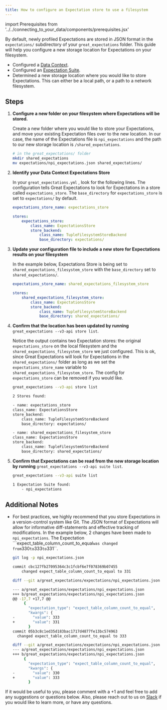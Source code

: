 ```yaml
---
title: How to configure an Expectation store to use a filesystem
---
```

import Prerequisites from '../../connecting_to_your_data/components/prerequisites.jsx'

By default, newly profiled Expectations are stored in JSON format in the ``expectations/`` subdirectory of your ``great_expectations`` folder.  This guide will help you configure a new storage location for Expectations on your filesystem.

<Prerequisites>

- Configured a [Data Context](../../../tutorials/getting_started/initialize-a-data-context.md).
- Configured an [Expectation Suite](../../../tutorials/getting_started/create-your-first-expectations.md).
- Determined a new storage location where you would like to store Expectations. This can either be a local path, or a path to a network filesystem.
    
</Prerequisites>

Steps
-----

1. **Configure a new folder on your filesystem where Expectations will be stored.**

    Create a new folder where you would like to store your Expectations, and move your existing Expectation files over to the new location. In our case, the name of the Expectations file is ``npi_expectations`` and the path to our new storage location is ``/shared_expectations``.

    ```bash
    # in the great_expectations/ folder
    mkdir shared_expectations
    mv expectations/npi_expectations.json shared_expectations/
    ```


2. **Identify your Data Context Expectations Store**

    In your ``great_expectations.yml`` , look for the following lines.  The configuration tells Great Expectations to look for Expectations in a store called ``expectations_store``. The ``base_directory`` for ``expectations_store`` is set to ``expectations/`` by default.

    ```yaml
    expectations_store_name: expectations_store

    stores:
        expectations_store:
            class_name: ExpectationsStore
            store_backend:
                class_name: TupleFilesystemStoreBackend
                base_directory: expectations/
    ```


3. **Update your configuration file to include a new store for Expectations results on your filesystem**

    In the example below, Expectations Store is being set to ``shared_expectations_filesystem_store`` with the ``base_directory`` set to ``shared_expectations/``.

    ```yaml
    expectations_store_name: shared_expectations_filesystem_store

    stores:
        shared_expectations_filesystem_store:
            class_name: ExpectationsStore
            store_backend:
                class_name: TupleFilesystemStoreBackend
                base_directory: shared_expectations/
    ```


4. **Confirm that the location has been updated by running** ``great_expectations --v3-api store list``.

    Notice the output contains two Expectation stores: the original ``expectations_store`` on the local filesystem and the ``shared_expectations_filesystem_store`` we just configured.  This is ok, since Great Expectations will look for Expectations in the ``shared_expectations/`` folder as long as we set the ``expectations_store_name`` variable to ``shared_expectations_filesystem_store``.  The config for ``expectations_store`` can be removed if you would like.

    ```bash
    great_expectations --v3-api store list

    2 Stores found:

    - name: expectations_store
    class_name: ExpectationsStore
    store_backend:
        class_name: TupleFilesystemStoreBackend
        base_directory: expectations/

    - name: shared_expectations_filesystem_store
    class_name: ExpectationsStore
    store_backend:
        class_name: TupleFilesystemStoreBackend
        base_directory: shared_expectations/
    ```


5. **Confirm that Expectations can be read from the new storage location by running** ``great_expectations --v3-api suite list``.

    ```bash
    great_expectations --v3-api suite list

    1 Expectation Suite found:
        - npi_expectations
    ```

Additional Notes
----------------

- For best practices, we highly recommend that you store Expectations in a version-control system like Git. The JSON format of Expectations will allow for informative diff-statements and effective tracking of modifications. In the example below, 2 changes have been made to ``npi_expectations``.  The Expectation ```expect_table_column_count_to_equal`` was changed from ``330`` to ``333`` to ``331``.

    ```bash
    git log -p npi_expectations.json

    commit cbc127fb27095364c3c1fcbf6e7f078369b07455
        changed expect_table_column_count_to_equal to 331

    diff --git a/great_expectations/expectations/npi_expectations.json b/great_expectations/expectations/npi_expectations.json

    --- a/great_expectations/expectations/npi_expectations.json
    +++ b/great_expectations/expectations/npi_expectations.json
    @@ -17,7 +17,7 @@
         {
           "expectation_type": "expect_table_column_count_to_equal",
           "kwargs": {
    -        "value": 333
    +        "value": 331
           }
    commit 05b3c8c1ed35d183bac1717d4877fe13bc574963
      changed expect_table_column_count_to_equal to 333

    diff --git a/great_expectations/expectations/npi_expectations.json b/great_expectations/expectations/npi_expectations.json
    --- a/great_expectations/expectations/npi_expectations.json
    +++ b/great_expectations/expectations/npi_expectations.json
         {
           "expectation_type": "expect_table_column_count_to_equal",
           "kwargs": {
    -        "value": 330
    +        "value": 333
           }
    ```


If it would be useful to you, please comment with a +1 and feel free to add any suggestions or questions below.  Also, please reach out to us on [Slack](https://greatexpectations.io/slack) if you would like to learn more, or have any questions.
